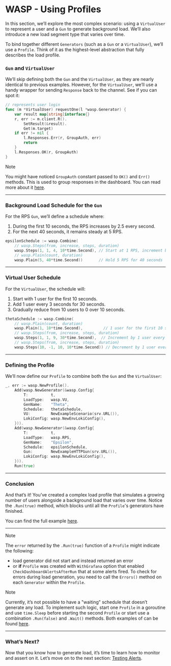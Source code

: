 # WASP - Using Profiles

In this section, we’ll explore the most complex scenario: using a `VirtualUser` to represent a user and a `Gun` to generate background load. We’ll also introduce a new load segment type that varies over time.

To bind together different `Generators` (such as a `Gun` or a `VirtualUser`), we’ll use a `Profile`. Think of it as the highest-level abstraction that fully describes the load profile.

### `Gun` and `VirtualUser`

We’ll skip defining both the `Gun` and the `VirtualUser`, as they are nearly identical to previous examples. However, for the `VirtualUser`, we’ll use a handy wrapper for sending `Response` back to the channel. See if you can spot it:

```go
// represents user login
func (m *VirtualUser) requestOne(l *wasp.Generator) {
	var result map[string]interface{}
	r, err := m.client.R().
		SetResult(&result).
		Get(m.target)
	if err != nil {
		l.Responses.Err(r, GroupAuth, err)
		return
	}
	l.Responses.OK(r, GroupAuth)
}
```

> [!NOTE]
> You might have noticed `GroupAuth` constant passed to `OK()` and `Err()` methods. This is used to group responses in the dashboard. 
> You can read more about it [here](./how-to/use_labels.md).

---

### Background Load Schedule for the `Gun`

For the RPS `Gun`, we’ll define a schedule where:
1. During the first 10 seconds, the RPS increases by 2.5 every second.
2. For the next 40 seconds, it remains steady at 5 RPS.

```go
epsilonSchedule := wasp.Combine(
    // wasp.Steps(from, increase, steps, duration)	
    wasp.Steps(1, 1, 4, 10*time.Second), // Start at 1 RPS, increment by 1 RPS in 4 steps over 10 seconds (1 increment every 2.5 seconds)
    // wasp.Plain(count, duration)
    wasp.Plain(5, 40*time.Second))       // Hold 5 RPS for 40 seconds
```

---

### Virtual User Schedule

For the `VirtualUser`, the schedule will:
1. Start with 1 user for the first 10 seconds.
2. Add 1 user every 3 seconds for 30 seconds.
3. Gradually reduce from 10 users to 0 over 10 seconds.

```go
thetaSchedule := wasp.Combine(
    // wasp.Plain(count, duration)
    wasp.Plain(1, 10*time.Second),         // 1 user for the first 10 seconds
    // wasp.Steps(from, increase, steps, duration)
    wasp.Steps(1, 1, 9, 30*time.Second),  // Increment by 1 user every ~3 seconds over 30 seconds
    // wasp.Steps(from, increase, steps, duration)
    wasp.Steps(10, -1, 10, 10*time.Second)) // Decrement by 1 user every second over 10 seconds
```

---

### Defining the Profile

We’ll now define our `Profile` to combine both the `Gun` and the `VirtualUser`:

```go
_, err := wasp.NewProfile().
    Add(wasp.NewGenerator(&wasp.Config{
        T:          t,
        LoadType:   wasp.VU,
        GenName:    "Theta",
        Schedule:   thetaSchedule,
        VU:         NewExampleScenario(srv.URL()),
        LokiConfig: wasp.NewEnvLokiConfig(),
    })).
    Add(wasp.NewGenerator(&wasp.Config{
        T:          t,
        LoadType:   wasp.RPS,
        GenName:    "Epsilon",
        Schedule:   epsilonSchedule,
        Gun:        NewExampleHTTPGun(srv.URL()),
        LokiConfig: wasp.NewEnvLokiConfig(),
    })).
    Run(true)
```

---

### Conclusion

And that’s it! You’ve created a complex load profile that simulates a growing number of users alongside a background load that varies over time. Notice the `.Run(true)` method, which blocks until all the `Profile`'s generators have finished.

You can find the full example [here](https://github.com/smartcontractkit/chainlink-testing-framework/tree/main/wasp/examples/profiles).

---

> [!NOTE]  
> The `error` returned by the `.Run(true)` function of a `Profile` might indicate the following:
> * load generator did not start and instead returned an error
> * or **if** `Profile` was created with `WithGrafana` option that enabled `CheckDashboardAlertsAfterRun` that at some alerts fired.
> To check for errors during load generation, you need to call the `Errors()` method on each `Generator` within the `Profile`.

> [!NOTE]  
> Currently, it’s not possible to have a "waiting" schedule that doesn’t generate any load. 
> To implement such logic, start one `Profile` in a goroutine and use `time.Sleep` before starting the second `Profile` or start use a combination `.Run(false)` and `.Wait()` methods.
> Both examples of can be found [here](https://github.com/smartcontractkit/chainlink-testing-framework/tree/main/wasp/examples/profiles/node_background_load_test.go).

---

### What’s Next?

Now that you know how to generate load, it’s time to learn how to monitor and assert on it. Let’s move on to the next section: [Testing Alerts](./testing_alerts.md).